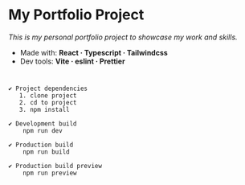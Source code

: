 # My Portfolio Project

_This is my personal portfolio project to showcase my work and skills._

- Made with: **React · Typescript · Tailwindcss**
- Dev tools: **Vite · eslint · Prettier**

#

```
✔ Project dependencies
   1. clone project
   2. cd to project
   3. npm install

✔️ Development build
    npm run dev

✔️ Production build
    npm run build

✔️ Production build preview
    npm run preview
```

#
